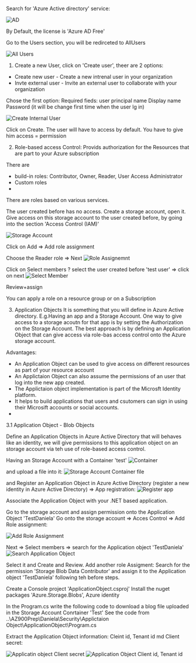 Search for 'Azure Active directory' service:

![AD](./Images/Security/AzureActiveDirectory.PNG)

By Default, the license is 'Azure AD Free'

Go to the Users section, you will be redirceted to AllUsers

![All Users](./Images/Security/AllUsers.PNG "img1")

1. Create a new User, click on 'Create user', theer are 2 options:
- Create new user - Create a new intrenal user in your organization
- Invte external user - Invite an external  user to collaborate with your organization

Chose the first option:
Required fieds:
user principal name
Display name
Password (it will be change first time when the user lg in)

![Create Internal User](./Images/Security/CreateInternalUser.PNG)

Click on Create.
The user will have to access by default. You have to give him access = permission

2. Role-based access Control:
Provids authorization for the Resources that are part to your Azure subscription

There are 
- build-in roles: Contributor, Owner, Reader, User Access Administrator 
- Custom roles
- 
There are roles based on various services.

The user created before has no access.
Create a storage account, open it.
Give access on this storage account to the user created before, by going into the section 'Access Control (IAM)'

![Storage Account](./Images/Security/StorageAccountAccessControl.PNG)

Click on Add => Add role assignment

Choose the Reader role => Next
![Role Assignemnt](./Images/Security/StorageAccountAccessRoleRoleAssignment.PNG)

Click on Select members ? select the user created before 'test user' => click on next
![Select Member](./Images/Security/SelectMember.PNG)

Review+assign


You can apply a role on a resource group or on a Subscription

3. Application Objects
It is something that you will define in Azure Active directory.
E.g.Having an app and a Storage Account. One way to give access to a storage acoutn for that app is by setting the Authorization on the Storage Account.
The best approach is by defining an Application Object that can give access via role-bas access control onto the Azure storage account.

Advantages:
- An Application Object can be used to give access on different resources as part of your resource account
- An Applictaion Object can also assume the permissions of an user that log into the new app created.
- The Applictaion object implementation is part of the Microsft Identity platform.
- It helps to build applications that users and csutomers can sign in using their Microsift accounts or social accounts.
- 
3.1 Application Object - Blob Objects

Define an Application Objects in Azure Active Directory that will behaves like an identity, we will give permissions to this application object on an storage account via teh use of role-based access control.

Having an Storage Account with a Container 'test'
![Container](./Images/Security/container.PNG)

and upload a file into it:
![Storage Account Container file](./Images/Security/StorageAccountContainerFile.PNG)

and Register an Application Object in Azure Active Directory (register a new identity in Azure Active Directory) => App registration:
![Register app](./Images/Security/RegisterApp.PNG)

Associate the Application Object with your .NET based application.

Go to the storage account and assign permission onto the Application Object 'TestDaniela'
Go onto the storage account => Acces Control => Add Role assignment:

![Add Role Assignment](./Images/Security/StorageAccountAddRoleAssignmentToAppObject.PNG)

Next => Select members => search for the Application object 'TestDaniela'
![Search Application Object](./Images/Security/SelectMembberTestDaniela.PNG)

Select it and Create and Review.
Add another role Assigment:
Search for the permission 'Storage Blob Data Contributor' and assign it to the Application object 'TestDaniela' following teh before steps.

Create a Console project 'ApplicationObject.csproj'
Install the nuget packages 'Azure.Storage.Blobs', Azure identity

In the Program.cs write the following code to download a blog file uploaded in the Storage Account Conrtainer 'Test'
See the code from ..\AZ900Prep\Daniela\Security\Applictaion Object\ApplicationObject\Program.cs

Extract the Application Object information:
Cleint id, Tenant id md Client secret:

![Applicatin object Client secret](./Images/Security/ApplicationObjectClientSecret.PNG)
![Application Object Client id, Tenant id](./Images/Security/ApplicationObjectTenantidClientId.PNG)















